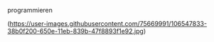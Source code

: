 programmieren

(https://user-images.githubusercontent.com/75669991/106547833-38b0f200-650e-11eb-839b-47f8893f1e92.jpg)

